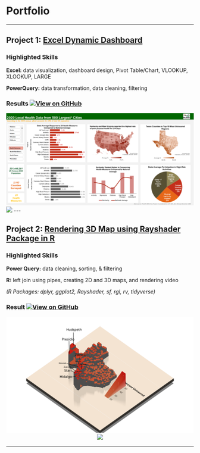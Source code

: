 # Portfolio

---

## Project 1: [Excel Dynamic Dashboard](https://github.com/pammoon14/500-Cities-Project)
### Highlighted Skills
**Excel:** data visualization, dashboard design, Pivot Table/Chart, VLOOKUP, XLOOKUP, LARGE

**PowerQuery:** data transformation, data cleaning, filtering

### Results [![View on GitHub](https://img.shields.io/badge/GitHub-View_on_GitHub-blue?logo=GitHub)](https://github.com/pammoon14/500-Cities-Project)
<center><img src="/images/Screenshot_500_Cities_Project_Dashboard.png"/></center>
<img src = "https://github.com/pammoon14/portfolio/blob/main/images/Screenshot_500_Cities_Project_Dashboard.png">
---


## Project 2: [Rendering 3D Map using Rayshader Package in R](https://github.com/pammoon14/Texas3D)

### Highlighted Skills
**Power Query:** data cleaning, sorting, & filtering

**R:** left join using pipes, creating 2D and 3D maps, and rendering video

*(R Packages: dplyr, ggplot2, Rayshader, sf, rgl, rv, tidyverse)*   

### Result [![View on GitHub](https://img.shields.io/badge/GitHub-View_on_GitHub-blue?logo=GitHub)](https://github.com/pammoon14/Texas3D)
<center><img src="/images/3D_labeled_screenshot_uninsured_map.png"/></center>

<center><img src="/images/GIF_Texas3D_video1.gif"/></center>


---

